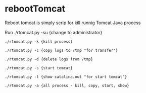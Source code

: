 # rebootTomcat

Reboot tomcat is simply scrip for kill runnig Tomcat Java process

Run 
    ./rtomcat.py -su {change to administrator}

    ./rtomcat.py -k {kill process}

    ./rtomcat.py -c {copy logs to /tmp "for transfer"}

    ./rtomcat.py -d {delete logs from /tmp}

    ./rtomcat.py -s {start tomcat}
 
    ./rtomcat.py -l {show catalina.out "for start tomcat"}
    
    ./rtomcat.py -a {all process - kill, copy, start, show}


